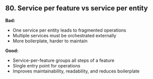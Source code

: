 ## 80. Service per feature vs service per entity

**Bad:**  
- One service per entity leads to fragmented operations  
- Multiple services must be orchestrated externally  
- More boilerplate, harder to maintain  

**Good:**  
- Service-per-feature groups all steps of a feature  
- Single entry point for operations  
- Improves maintainability, readability, and reduces boilerplate
